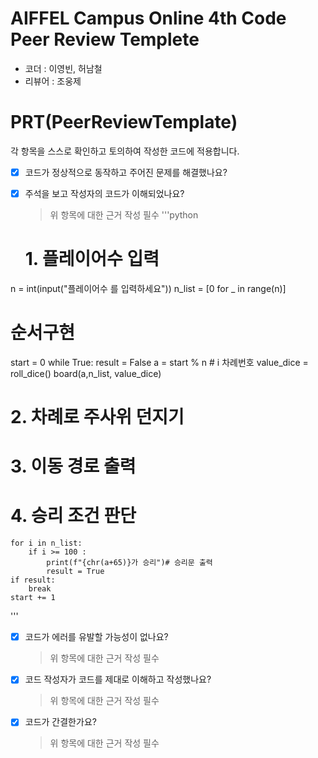 # AIFFEL Campus Online 4th Code Peer Review Templete
- 코더 : 이영빈, 허남철
- 리뷰어 : 조웅제


# PRT(PeerReviewTemplate) 
각 항목을 스스로 확인하고 토의하여 작성한 코드에 적용합니다.

- [X] 코드가 정상적으로 동작하고 주어진 문제를 해결했나요?
  
- [X] 주석을 보고 작성자의 코드가 이해되었나요?
  > 위 항목에 대한 근거 작성 필수
  '''python
  # 1. 플레이어수 입력
n = int(input("플레이어수 를 입력하세요"))
n_list = [0 for _ in range(n)]

# 순서구현
start = 0
while True:
    result = False
    a = start % n # i 차례번호
    value_dice = roll_dice()
    board(a,n_list, value_dice)
    
# 2. 차례로 주사위 던지기
# 3. 이동 경로 출력

# 4. 승리 조건 판단
    for i in n_list:
        if i >= 100 :
            print(f"{chr(a+65)}가 승리")# 승리문 출력
            result = True
    if result:
        break
    start += 1
  '''
- [X] 코드가 에러를 유발할 가능성이 없나요?
  >위 항목에 대한 근거 작성 필수
- [X] 코드 작성자가 코드를 제대로 이해하고 작성했나요?
  > 위 항목에 대한 근거 작성 필수
- [X] 코드가 간결한가요?
  > 위 항목에 대한 근거 작성 필수
